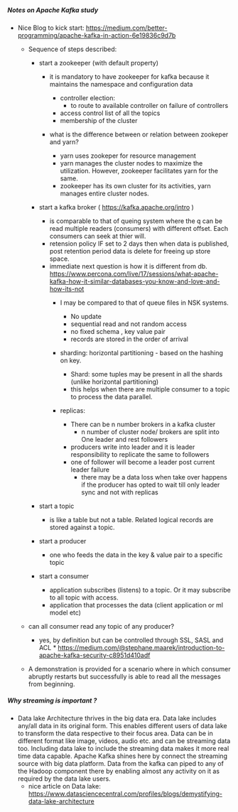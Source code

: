 ##### Notes on Apache Kafka study
* Nice Blog to kick start: https://medium.com/better-programming/apache-kafka-in-action-6e19836c9d7b
    * Sequence of steps described:
        * start a zookeeper (with default property)
            * it is mandatory to have zookeeper for kafka because it maintains the namespace and configuration data
               * controller election:
                  * to route to available controller on failure of controllers
               * access control list of all the topics
               * membership of the cluster
               
            * what is the difference between or relation between zookeper and yarn?
               * yarn uses zookeper for resource management
               * yarn manages the cluster nodes to maximize the utilization. However, zookeeper facilitates yarn for the same.
               * zookeeper has its own cluster for its activities, yarn manages entire cluster nodes.
               
        * start a kafka broker ( https://kafka.apache.org/intro )
            * is comparable to that of queing system where the q can be read multiple readers (consumers) with different offset. Each consumers can seek at thier will.
            * retension policy IF set to 2 days then when data is published, post retention period data is delete for freeing up store space.
            * immediate next question is how it is different from db. https://www.percona.com/live/17/sessions/what-apache-kafka-how-it-similar-databases-you-know-and-love-and-how-its-not
               * I may be compared to that of queue files in NSK systems.
                  * No update
                  * sequential read and not random access
                  * no fixed schema , key value pair
                  * records are stored in the order of arrival
                 
               * sharding: horizontal partitioning - based on the hashing on key.
                  * Shard: some tuples may be present in all the shards (unlike horizontal partitioning)
                  * this helps when there are multiple consumer to a topic to process the data parallel.
                  
               * replicas:
                  * There can be n number brokers in a kafka cluster
                      * n number of cluster node/ brokers are split into One leader and rest followers
                  * producers write into leader and it is leader responsibility to replicate the same to followers
                  * one of follower will become a leader post current leader failure
                    * there may be a data loss when take over happens if the producer has opted to wait till only leader sync and not with replicas
        * start a topic
            * is like a table but not a table. Related logical records are stored against a topic.
        * start a producer
            * one who feeds the data in the key & value pair to a specific topic
        * start a consumer
            * application subscribes (listens) to a topic. Or it may subscribe to all topic with access.
            * application that processes the data (client application or ml model etc)
        
    * can all consumer read any topic of any producer?
      * yes, by definition but can be controlled through SSL, SASL and ACL 
            * https://medium.com/@stephane.maarek/introduction-to-apache-kafka-security-c8951d410adf
    * A demonstration is provided for a scenario where in which consumer abruptly restarts but successfully is able to read all the messages from beginning.
    
##### Why streaming is important ?
* Data lake Architecture thrives in the big data era. Data lake includes any/all data in its original form. This enables different users of data lake to transform the data respective to their focus area. Data can be in different format like image, videos, audio etc. and can be streaming data too. Including data lake to include the streaming data makes it more real time data capable. Apache Kafka shines here by connect the streaming source with big data platform. Data from the kafka can piped to any of the Hadoop component there by enabling almost any activity on it as required by the data lake users.
   * nice article on Data lake: https://www.datasciencecentral.com/profiles/blogs/demystifying-data-lake-architecture
    
    
